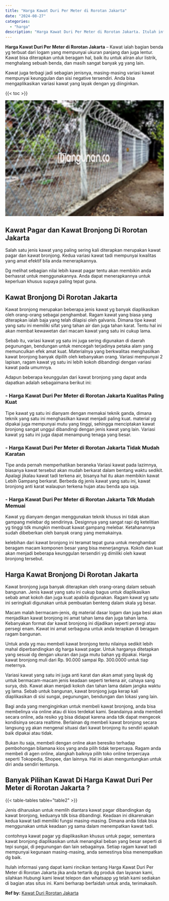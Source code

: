 ```yaml
---
title: "Harga Kawat Duri Per Meter di Rorotan Jakarta"
date: "2024-08-27"
categories: 
  - "harga"
description: "Harga Kawat Duri Per Meter di Rorotan Jakarta. Itulah informasi yang dapat kami rincikan tentang Harga Kawat Duri Per Meter di Rorotan Jakarta jika anda tert..."
---
```


**Harga Kawat Duri Per Meter di Rorotan Jakarta** – Kawat ialah bagian benda yg terbuat dari logam yang mempunyai ukuran panjang dan juga lentur. Kawat bisa diterapkan untuk beragam hal, baik itu untuk aliran alur listrik, menghalang sebuah benda, dan masih sangat banyak yg yang lain.

Kawat juga terbagi jadi sebagian jenisnya, masing-masing variasi kawat mempunyai keunggulan dan sisi negative tersendiri. Anda bisa mengaplikasikan variasi kawat yang layak dengan yg diinginkan.

{{< toc >}}

![Harga Kawat Duri Per Meter di Rorotan Jakarta](/images/jual-kawat-murah33.png)

## Kawat Pagar dan Kawat Bronjong Di Rorotan Jakarta

Salah satu jenis kawat yang paling sering kali diterapkan merupakan kawat pagar dan kawat bronjong. Kedua variasi kawat tadi mempunyai kwalitas yang amat efektif bila anda menerapkannya.

Dg melihat sebagian nilai lebih kawat pagar tentu akan membikin anda berhasrat untuk menggunakannya. Anda dapat menerapkannya untuk keperluan khusus supaya paling tepat guna.

## Kawat Bronjong Di Rorotan Jakarta

Kawat bronjong merupakan beberapa jenis kawat yg banyak diaplikasikan oleh orang-orang sebagai penghambat. Ragam kawat yang biasa yang diterapkan ialah baja yang telah dilapisi oleh galvanis. Dimana tipe kawat yang satu ini memiliki sifat yang tahan air dan juga tahan karat. Tentu hal ini akan membat kewawetan dari macam kawat yang satu ini cukup lama.

Sebab itu, variasi kawat yg satu ini juga sering digunakan di daerah pegunungan, bendungan untuk mencegah terjadinya petaka alam yang memunculkan efek amat kuat. Materialnya yang berkwalitas menghasilkan kawat bronjong banyak dipilih oleh kebanyakan orang. Variasi mempunyai 2 lapisan, ragam kawat yg satu ini lebih kokoh dibandingi dengan variasi kawat pada umumnya.

Adapun beberapa keunggulan dari kawat bronjong yang dapat anda dapatkan adalah sebagaimana berikut ini:

### \- Harga Kawat Duri Per Meter di Rorotan Jakarta Kualitas Paling Kuat

Tipe kawat yg satu ini dianyam dengan memakai teknik ganda, dimana teknik yang satu ini menghasilkan kawat menjadi paling kuat. material yg dipakai juga mempunyai mutu yang tinggi, sehingga menciptakan kawat bronjong sangat unggul dibandingi dengan jenis kawat yang lain. Variasi kawat yg satu ini juga dapat menampung tenaga yang besar.

### \- Harga Kawat Duri Per Meter di Rorotan Jakarta Tidak Mudah Karatan

Tipe anda pernah memperhatikan beraneka Variasi kawat pada lazimnya, biasanya kawat tersebut akan mudah berkarat dalam bentang waktu sedikit. Apalagi jikalau kawat tadi terkena air, bisanya hal itu akan membikin kawat Lebih Gampang berkarat. Berbeda dg jenis kawat yang satu ini, kawat bronjong anti karat walaupun terkena hujan atau benda apa saja.

### \- Harga Kawat Duri Per Meter di Rorotan Jakarta Tdk Mudah Memuai

Kawat yg dianyam dengan menggunakan teknik khusus ini tidak akan gampang melebar dg sendirinya. Designnya yang sangat rapi dg ketelitian yg tinggi tdk mungkin membuat kawat gampang melebar. Ketahanannya sudah dibeberkan oleh banyak orang yang memakainya.

kelebihan dari kawat bronjong ini teramat tepat guna untuk menghambat beragam macam komponen besar yang bisa menerjangnya. Kokoh dan kuat akan menjadi beberapa keunggulan tersendiri yg dimiliki oleh kawat bronjong tersebut.

## Harga Kawat Bronjong Di Rorotan Jakarta

Kawat bronjong juga banyak diterapkan oleh orang-orang dalam sebuah bangunan. Jenis kawat yang satu ini cukup bagus untuk diaplikasikan sebab amat kokoh dan juga kuat apabila digunakan. Ragam kawat yg satu ini seringkali digunakan untuk pembuatan benteng dalam skala yg besar.

Macam malah bermacam-jenis, dg material dasar logam dan juga besi akan menjadikan kawat bronjong ini amat tahan lama dan juga tahan lama. Kebanyakan format dar kawat bronjong ini dijadikan seperti persegi atau persegi enam. Kawat ini amat serbaguna untuk anda terapkan di beragam ragam bangunan.

Untuk anda yg mau membeli kawat bronjong tentu nilainya sedikit lebih mahal diperbandingkan dg harga kawat pagar. Untuk harganya ditetapkan yang sesuai dg dengan ukuran dan juga mutu bahan yg dipakai. Harga kawat bronjong muli dari Rp. 90.000 sampai Rp. 300.0000 untuk tiap meternya.

Variasi kawat yang satu ini juga anti karat dan akan amat yang layak dg untuk bermacam-macam jenis keadaan seperti terkena air, cahaya sang surya, dsb. Kawat akan menjadi kokoh dan tahan lama dalam jangka waktu yg lama. Sebab untuk bangunan, kawat bronjong juga kerap kali diaplikasikan di sisi sungai, pegunungan, bendungan dan lokasi yang lain.

Bagi anda yang menginginkan untuk membeli kawat bronjong, anda bisa membelinya via online atau di kios terdekat kami. Seandainya anda membeli secara online, ada resiko yg bisa didapat karena anda tdk dapat mengecek kondisinya secara realtime. Berlainan dg membeli kawat bronjong secara langsung yg akan mengenal situasi dari kawat bronjong itu sendiri apakah baik dipakai atau tidak.

Bukan itu saja, membeli dengan online akan beresiko terhadap pembohongan bilamana kios yang anda pilih tidak terpercaya. Ragam anda membeli di agen online, alangkah baiknya pilih toko online terpercaya seperti Tokopedia, Shopee, dan lainnya. Hal ini akan menguntungkan untuk diri anda sendiri tentunya.

## Banyak Pilihan Kawat Di Harga Kawat Duri Per Meter di Rorotan Jakarta ?

{{< table-tables table="table2" >}}

Jenis diharuskan untuk memlih diantara kawat pagar dibandingkan dg kawat bronjong, keduanya tdk bisa dibandingi. Keadaan ini dikarenakan kedua kawat tadi memiliki fungsi masing-masing. Dimana anda tidak bisa menggunakan untuk keadaan yg sama dalam menempatkan kawat tadi.

contohnya kawat pagar yg diaplikasikan khusus untuk pagar, sementara kawat bronjong diaplikasikan untuk menangkal beban yang besar seperti di tepi sungai, di pegunungan dan lain sebagainya. Setiap ragam kawat tadi mempunyai kegunaan masing-masing, anda semestinya bisa menempatkan dg baik.

Itulah informasi yang dapat kami rincikan tentang Harga Kawat Duri Per Meter di Rorotan Jakarta jika anda tertarik dg produk dan layanan kami, silahkan Hubungi kami lewat telepon dan whatsapp yg telah kami sediakan di bagian atas situs ini. Kami berharap berfaidah untuk anda, terimakasih.

**Ref by:** [Kawat Duri Rorotan Jakarta](https://id.wikipedia.org/wiki/Kawat)

